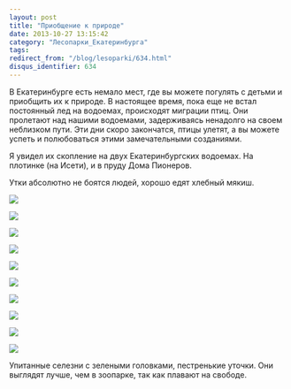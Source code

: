 ```yaml
---
layout: post
title: "Приобщение к природе"
date: 2013-10-27 13:15:42
category: "Лесопарки_Екатеринбурга"
tags:
redirect_from: "/blog/lesoparki/634.html"
disqus_identifier: 634
---
```

В Екатеринбурге есть немало мест, где вы можете погулять с детьми и
приобщить их к природе. В настоящее время, пока еще не встал постоянный
лед на водоемах, происходят миграции птиц. Они пролетают над нашими
водоемами, задерживаясь ненадолго на своем неблизком пути. Эти дни скоро
закончатся, птицы улетят, а вы можете успеть и полюбоваться этими
замечательными созданиями.

Я увидел их скопление на двух Екатеринбургских водоемах. На плотинке (на
Исети), и в пруду Дома Пионеров.

Утки абсолютно не боятся людей, хорошо едят хлебный мякиш.

![](http://fishingguru.ru/uploads/images/00/00/01/2013/10/27/3ab8ac.jpg)

![](http://fishingguru.ru/uploads/images/00/00/01/2013/10/27/0d4261.jpg)

![](http://fishingguru.ru/uploads/images/00/00/01/2013/10/27/d93616.jpg)

![](http://fishingguru.ru/uploads/images/00/00/01/2013/10/27/e72d5f.jpg)

![](http://fishingguru.ru/uploads/images/00/00/01/2013/10/27/eedcc5.jpg)

![](http://fishingguru.ru/uploads/images/00/00/01/2013/10/27/6a86d5.jpg)

![](http://fishingguru.ru/uploads/images/00/00/01/2013/10/27/274bdd.jpg)

![](http://fishingguru.ru/uploads/images/00/00/01/2013/10/27/a9a7b5.jpg)

![](http://fishingguru.ru/uploads/images/00/00/01/2013/10/27/adcdc5.jpg)

![](http://fishingguru.ru/uploads/images/00/00/01/2013/10/27/73178d.jpg)

Упитанные селезни с зелеными головками, пестренькие уточки. Они выглядят
лучше, чем в зоопарке, так как плавают на свободе.
